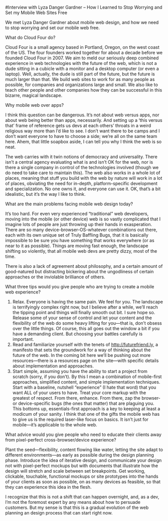 ﻿#Interview with Lyza Danger Gardner – How I Learned to Stop Worrying and Set my Mobile Web Sites Free

We met Lyza Danger Gardner about mobile web design, and how we need to stop worrying and set our mobile web free.

What do Cloud Four do?

Cloud Four is a small agency based in Portland, Oregon, on the west coast of the US. The four founders worked together for about a decade before we founded Cloud Four in 2007. We aim to meld our seriously deep combined experience in web technologies with the future of the web, which is not a dude sitting in a cubicle with a monitor and a desktop computer (or even a laptop). Well, actually, the dude is still part of the future, but the future is much larger than that. We build web sites to work for as many people as possible, for companies and organizations large and small. We also like to teach other people and other companies how they can be successful in this bizarre, magical landscape.

Why mobile web over apps?

I think this question can be dangerous. It’s not about web versus apps, nor about web being better than apps, necessarily. And setting up a ‘this versus that’ frame of reference gets us devs at each others’ throats in a weird religious way more than I’d like to see. I don’t want there to be camps and I don’t want everyone to have to choose a side; we’re all on the same team here. Ahem, that little soapbox aside, I can tell you why I think the web is so neat.

The web carries with it twin notions of democracy and universality. There isn’t a central agency evaluating what is and isn’t OK for the web, nor is there a single company in control of the technologies involved (though we do need to take care to maintain this). The web also works in a whole lot of places, meaning that stuff you build with the web by nature will work in a lot of places, obviating the need for in-depth, platform-specific development and specialization. No one owns it, and everyone can use it. OK, that’s a bit idealistic, but it’s the way I like to think.

What are the main problems facing mobile web design today?

It’s too hard. For even very experienced “traditional” web developers, moving into the mobile (or other device) web is so vastly complicated that I imagine lots of people are just throwing up their hands in exasperation. There are so many device-browser-OS-whatever combinations out there, each with its own unique set of Truly Baffling Bugs, that it is basically impossible to be sure you have something that works everywhere (or as near to it as possible). Things are moving fast enough, the landscape shifting so violently, that all mobile web devs are pretty dizzy, most of the time.

There is also a lack of agreement about philosophy, and a certain amount of good-natured but distracting bickering about the ungodliness of certain approaches or the inviolable brilliance of others.

What three tips would you give people who are trying to create a mobile web experience?

1. Relax. Everyone is having the same pain. We feel for you. The landscape is terrifyingly complex right now, but I believe after a while, we’ll reach the tipping point and things will finally smooth out bit. I sure hope so. Release some of your sense of control and let your content and the flexibility of the web do some heavy lifting for you—that is, don’t obsess over the little things. Of course, this all goes out the window a bit if you have a demanding client. But choosing your battles carefully is important.
2. Read and familiarize yourself with the tenets of http://futurefriend.ly, a manifesto that sets the groundwork for a way of thinking about the future of the web. In the coming bit here we’ll be pushing out more resources—there is a resources page on the site—with specific details about implementation and approaches.
3. Start simple, assuming you have the ability to start a project from scratch (sorry, if you don’t). By this I mean a combination of mobile-first approaches, simplified content, and simple implementation techniques. Start with a baseline, nutshell “experience” (I hate that word) that you want ALL of your users to have. Treat your core markup with the greatest of respect. From there, enhance. From there, zap the browser- or device-specific bugs (the ones that matter) that are plaguing you. This bottoms up, essentials-first approach is a key to keeping at least a modicum of your sanity. I think that one of the gifts the mobile web has to give us is the required laser-like focus on basics. It isn’t just for mobile—it’s applicable to the whole web.

What advice would you give people who need to educate their clients away from pixel-perfect cross-browser/device experience?

Plant the seed—flexibility, content flowing like water, letting the site adapt to different environments—as early as possible during the design planning phase. Introduce the idea of iterative design, and communicate your design not with pixel-perfect mockups but with documents that illustrate how the design will stretch and scale between set breakpoints. Get working, clickable, touchable, functional mockups or site prototypes into the hands of your clients as soon as possible, on as many devices as feasible, so that they can experience this idea in the flesh.

I recognize that this is not a shift that can happen overnight, and, as a dev, I’m not the foremost expert by any means about how to persuade customers. But my sense is that this is a gradual evolution of the web planning an design process that can start right now.

